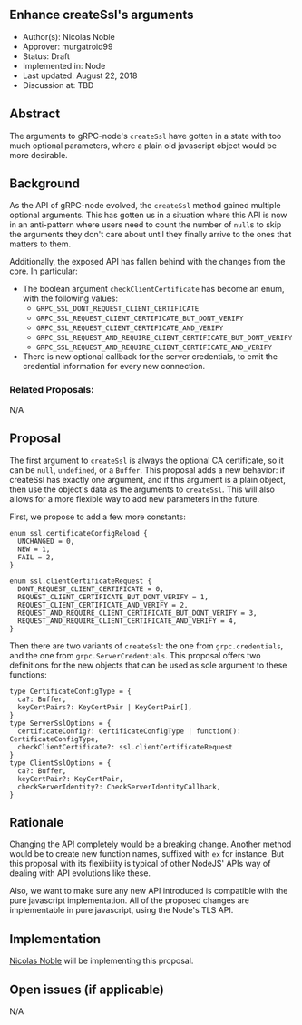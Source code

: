 Enhance createSsl's arguments
----
* Author(s): Nicolas Noble
* Approver: murgatroid99
* Status: Draft
* Implemented in: Node
* Last updated: August 22, 2018
* Discussion at: TBD

## Abstract
The arguments to gRPC-node's `createSsl` have gotten in a state with too much optional parameters, where a plain old javascript object would be more desirable.

## Background
As the API of gRPC-node evolved, the `createSsl` method gained multiple optional arguments. This has gotten us in a situation where this API is now in an anti-pattern where users need to count the number of `null`s to skip the arguments they don't care about until they finally arrive to the ones that matters to them.

Additionally, the exposed API has fallen behind with the changes from the core. In particular:

 - The boolean argument `checkClientCertificate` has become an enum, with the following values:
   - `GRPC_SSL_DONT_REQUEST_CLIENT_CERTIFICATE`
   - `GRPC_SSL_REQUEST_CLIENT_CERTIFICATE_BUT_DONT_VERIFY`
   - `GRPC_SSL_REQUEST_CLIENT_CERTIFICATE_AND_VERIFY`
   - `GRPC_SSL_REQUEST_AND_REQUIRE_CLIENT_CERTIFICATE_BUT_DONT_VERIFY`
   - `GRPC_SSL_REQUEST_AND_REQUIRE_CLIENT_CERTIFICATE_AND_VERIFY`
 - There is new optional callback for the server credentials, to emit the credential information for every new connection.

### Related Proposals:
N/A

## Proposal
The first argument to `createSsl` is always the optional CA certificate, so it can be `null`, `undefined`, or a `Buffer`. This proposal adds a new behavior: if createSsl has exactly one argument, and if this argument is a plain object, then use the object's data as the arguments to `createSsl`. This will also allows for a more flexible way to add new parameters in the future.

First, we propose to add a few more constants:
```
enum ssl.certificateConfigReload {
  UNCHANGED = 0,
  NEW = 1,
  FAIL = 2,
}

enum ssl.clientCertificateRequest {
  DONT_REQUEST_CLIENT_CERTIFICATE = 0,
  REQUEST_CLIENT_CERTIFICATE_BUT_DONT_VERIFY = 1,
  REQUEST_CLIENT_CERTIFICATE_AND_VERIFY = 2,
  REQUEST_AND_REQUIRE_CLIENT_CERTIFICATE_BUT_DONT_VERIFY = 3,
  REQUEST_AND_REQUIRE_CLIENT_CERTIFICATE_AND_VERIFY = 4,
}
```

Then there are two variants of `createSsl`: the one from `grpc.credentials`, and the one from `grpc.ServerCredentials`. This proposal offers two definitions for the new objects that can be used as sole argument to these functions:
```
type CertificateConfigType = {
  ca?: Buffer,
  keyCertPairs?: KeyCertPair | KeyCertPair[],
}
type ServerSslOptions = {
  certificateConfig?: CertificateConfigType | function(): CertificateConfigType,
  checkClientCertificate?: ssl.clientCertificateRequest
}
type ClientSslOptions = {
  ca?: Buffer,
  keyCertPair?: KeyCertPair,
  checkServerIdentity?: CheckServerIdentityCallback,
}
```

## Rationale
Changing the API completely would be a breaking change. Another method would be to create new function names, suffixed with `ex` for instance. But this proposal with its flexibility is typical of other NodeJS' APIs way of dealing with API evolutions like these.

Also, we want to make sure any new API introduced is compatible with the pure javascript implementation. All of the proposed changes are implementable in pure javascript, using the Node's TLS API.

## Implementation
[Nicolas Noble](https://github.com/nicolasnoble) will be implementing this proposal.

## Open issues (if applicable)
N/A

